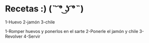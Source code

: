 # Recetas :) (˵ ͡° ͜ʖ ͡°˵)

1-Huevo
2-jamón
3-chile

1-Romper huevos y ponerlos en el sarte
2-Ponerle el jamón y chile
3-Revolver
4-Servir
